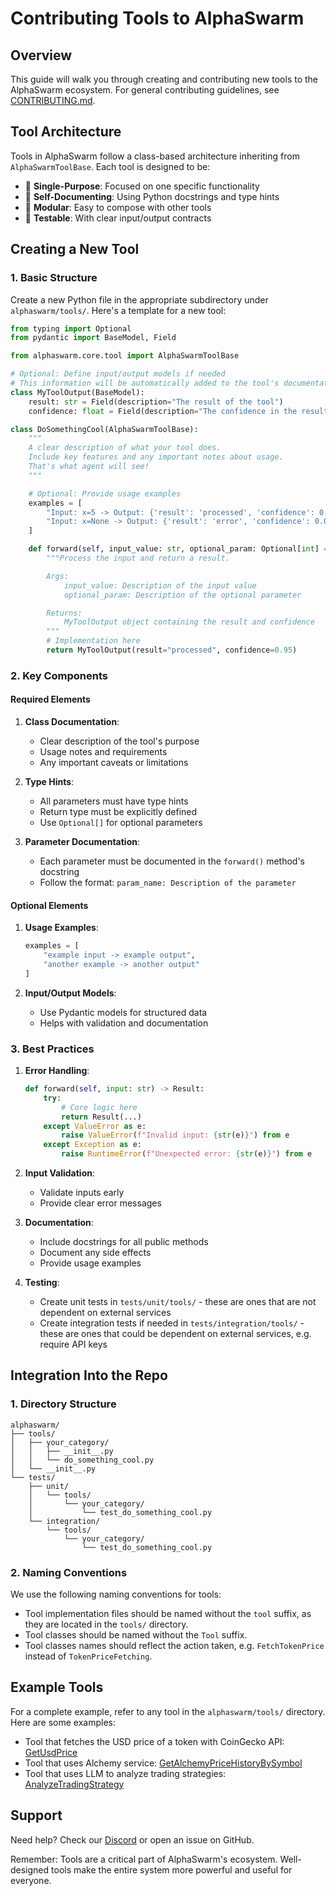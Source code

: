 # Contributing Tools to AlphaSwarm

## Overview

This guide will walk you through creating and contributing new tools to the AlphaSwarm ecosystem.
For general contributing guidelines, see [CONTRIBUTING.md](../CONTRIBUTING.md).

## Tool Architecture

Tools in AlphaSwarm follow a class-based architecture inheriting from `AlphaSwarmToolBase`. Each tool is designed to be:

- 🎯 **Single-Purpose**: Focused on one specific functionality
- 📝 **Self-Documenting**: Using Python docstrings and type hints
- 🔌 **Modular**: Easy to compose with other tools
- 🧪 **Testable**: With clear input/output contracts

## Creating a New Tool

### 1. Basic Structure

Create a new Python file in the appropriate subdirectory under `alphaswarm/tools/`. Here's a template for a new tool:

```python
from typing import Optional
from pydantic import BaseModel, Field

from alphaswarm.core.tool import AlphaSwarmToolBase

# Optional: Define input/output models if needed
# This information will be automatically added to the tool's documentation and passed to the agent!
class MyToolOutput(BaseModel):
    result: str = Field(description="The result of the tool")
    confidence: float = Field(description="The confidence in the result, from 0 to 1")

class DoSomethingCool(AlphaSwarmToolBase):
    """
    A clear description of what your tool does.
    Include key features and any important notes about usage.
    That's what agent will see!
    """

    # Optional: Provide usage examples
    examples = [
        "Input: x=5 -> Output: {'result': 'processed', 'confidence': 0.95}",
        "Input: x=None -> Output: {'result': 'error', 'confidence': 0.0}"
    ]

    def forward(self, input_value: str, optional_param: Optional[int] = None) -> MyToolOutput:
        """Process the input and return a result.

        Args:
            input_value: Description of the input value
            optional_param: Description of the optional parameter

        Returns:
            MyToolOutput object containing the result and confidence
        """
        # Implementation here
        return MyToolOutput(result="processed", confidence=0.95)
```

### 2. Key Components

#### Required Elements

1. **Class Documentation**:
   - Clear description of the tool's purpose
   - Usage notes and requirements
   - Any important caveats or limitations

2. **Type Hints**:
   - All parameters must have type hints
   - Return type must be explicitly defined
   - Use `Optional[]` for optional parameters

3. **Parameter Documentation**:
   - Each parameter must be documented in the `forward()` method's docstring
   - Follow the format: `param_name: Description of the parameter`

#### Optional Elements

1. **Usage Examples**:
   ```python
   examples = [
       "example input -> example output",
       "another example -> another output"
   ]
   ```

2. **Input/Output Models**:
   - Use Pydantic models for structured data
   - Helps with validation and documentation

### 3. Best Practices

1. **Error Handling**:
   ```python
   def forward(self, input: str) -> Result:
       try:
           # Core logic here
           return Result(...)
       except ValueError as e:
           raise ValueError(f"Invalid input: {str(e)}") from e
       except Exception as e:
           raise RuntimeError(f"Unexpected error: {str(e)}") from e
   ```

2. **Input Validation**:
   - Validate inputs early
   - Provide clear error messages

3. **Documentation**:
   - Include docstrings for all public methods
   - Document any side effects
   - Provide usage examples

4. **Testing**:
   - Create unit tests in `tests/unit/tools/` - these are ones that are not dependent on external services
   - Create integration tests if needed in `tests/integration/tools/` - these are ones that could be dependent on external services, e.g. require API keys

## Integration Into the Repo

### 1. Directory Structure

```
alphaswarm/
├── tools/
│   ├── your_category/
│   │   ├── __init__.py
│   │   └── do_something_cool.py
│   └── __init__.py
└── tests/
    ├── unit/
    │   └── tools/
    │       └── your_category/
    │           └── test_do_something_cool.py
    └── integration/
        └── tools/
            └── your_category/
                └── test_do_something_cool.py
```

### 2. Naming Conventions

We use the following naming conventions for tools:

- Tool implementation files should be named without the `tool` suffix, as they are located in the `tools/` directory.
- Tool classes should be named without the `Tool` suffix.
- Tool classes names should reflect the action taken, e.g. `FetchTokenPrice` instead of `TokenPriceFetching`.

## Example Tools

For a complete example, refer to any tool in the `alphaswarm/tools/` directory.
Here are some examples:
- Tool that fetches the USD price of a token with CoinGecko API: [GetUsdPrice](../alphaswarm/tools/core/get_usd_price.py)
- Tool that uses Alchemy service: [GetAlchemyPriceHistoryBySymbol](../alphaswarm/tools/alchemy/alchemy_price_history.py)
- Tool that uses LLM to analyze trading strategies: [AnalyzeTradingStrategy](../alphaswarm/tools/strategy_analysis/generic/generic_analysis.py)

## Support

Need help? Check our [Discord](https://discord.gg/theoriq-dev) or open an issue on GitHub.

Remember: Tools are a critical part of AlphaSwarm's ecosystem. Well-designed tools make the entire system more powerful and useful for everyone.
